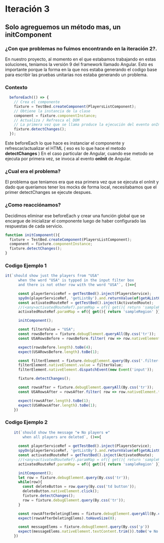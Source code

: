 # Iteración 3

## Solo agreguemos un método mas, un initComponent

### ¿Con que problemas no fuimos encontrando en la iteración 2?.

En nuestro proyecto, al momento en el que estabamos trabajando en estas soluciones, teniamos la versión 9 del framework llamado Angular. Esto es importante porque la forma en la que nos estaba generando el codigo base para escribir las pruebas unitarias nos estaba generando un problema. 

### Contexto 

```js
  beforeEach(() => {
    // Crea el componente
    fixture = TestBed.createComponent(PlayersListComponent);
    // Obtiene la instancia de la clase
    component = fixture.componentInstance;
    // Actualiza / Refresca el DOM
    // La primera vez que se llama produce la ejecución del evento onInit.
    fixture.detectChanges();
  });
```

Este beforeEach lo que hace es instanciar el componente y refrescar/actualizar el HTML ( eso es lo que hace el metodo **detectChanges** )
En el caso particular de Angular, cuando ese metodo se ejecuta por primera vez, se invoca al evento **onInit** de Angular. 

### ¿Cual era el problema?

El problema que teniamos era que esa primera vez que se ejecuta el onInit y dado que queríamos tener los mocks de forma local,
necesitabamos que el primer detectChanges se ejecute despues.

### ¿Como reacciónamos? 

Decidimos eliminar ese beforeEach y crear una función global que se encargue de inicializar el componente luego de haber configurado las respuestas de cada servicio.

```js
function initComponent(){
  fixture = TestBed.createComponent(PlayersListComponent);
  component = fixture.componentInstance;
  fixture.detectChanges();
}
```

### Codigo Ejemplo 1

```js
it(`should show just the players from "USA"
      when the word "USA" is typped in the input filter box
      and there is not other row with the word "USA"`, ()=>{

      const playerServiceRef = getTestBed().inject(PlayersService);
      spyOn(playerServiceRef, 'getListBy').and.returnValue(of(getAListOfPlayersWhereOneOfThemIsFromUSA()))
      const activatedRouteRef = getTestBed().inject(ActivatedRoute);
      //(<any>activatedRouteRef).paramMap = of({ get(){ return 'sampleRegion' }});
      activatedRouteRef.paramMap = of({ get(){ return 'sampleRegion' }});

      initComponent();

      const filterValue = "USA";
      const rowsBefore = fixture.debugElement.queryAll(By.css('tr'));
      const USARowsBefore = rowsBefore.filter( row => row.nativeElement.textContent.includes(filterValue))

      expect(rowsBefore.length).toBe(4);
      expect(USARowsBefore.length).toBe(1);

      const filterElement = fixture.debugElement.query(By.css('.filter-container input#filter'));
      filterElement.nativeElement.value = filterValue;
      filterElement.nativeElement.dispatchEvent(new Event('input'));

      fixture.detectChanges();

      const rowsAfter = fixture.debugElement.queryAll(By.css('tr'));
      const USARowsAfter = rowsAfter.filter( row => row.nativeElement.textContent.includes(filterValue))

      expect(rowsAfter.length).toBe(1);
      expect(USARowsAfter.length).toBe(1);
    })
```

### Codigo Ejemplo 2

```js
    it(`should show the message "☢ No players ☢"
        when all players are deleted`, ()=>{
     
      const playerServiceRef = getTestBed().inject(PlayersService);
      spyOn(playerServiceRef, 'getListBy').and.returnValue(of(getAListOfSamplePlayers()))
      const activatedRouteRef = getTestBed().inject(ActivatedRoute);
      //(<any>activatedRouteRef).paramMap = of({ get(){ return 'sampleRegion' }})
      activatedRouteRef.paramMap = of({ get(){ return 'sampleRegion' }})

      initComponent();
      let row = fixture.debugElement.query(By.css('tr'));
      while(row){
        const deleteButton = row.query(By.css('td button'));
        deleteButton.nativeElement.click();
        fixture.detectChanges();
        row = fixture.debugElement.query(By.css('tr'));
      }

      const rowsAfterDeletingElems = fixture.debugElement.queryAll(By.css('tr'));
      expect(rowsAfterDeletingElems).toHaveSize(0);

      const messageElems = fixture.debugElement.query(By.css('p'))
      expect(messageElems.nativeElement.textContent.trim()).toBe('☢ No players ☢');
    })
```